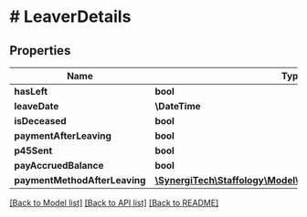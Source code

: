 # # LeaverDetails

## Properties

Name | Type | Description | Notes
------------ | ------------- | ------------- | -------------
**hasLeft** | **bool** |  | [optional]
**leaveDate** | **\DateTime** |  | [optional]
**isDeceased** | **bool** |  | [optional]
**paymentAfterLeaving** | **bool** |  | [optional]
**p45Sent** | **bool** |  | [optional]
**payAccruedBalance** | **bool** |  | [optional]
**paymentMethodAfterLeaving** | [**\SynergiTech\Staffology\Model\PaymentMethodAfterLeaving**](PaymentMethodAfterLeaving.md) |  | [optional]

[[Back to Model list]](../../README.md#models) [[Back to API list]](../../README.md#endpoints) [[Back to README]](../../README.md)

